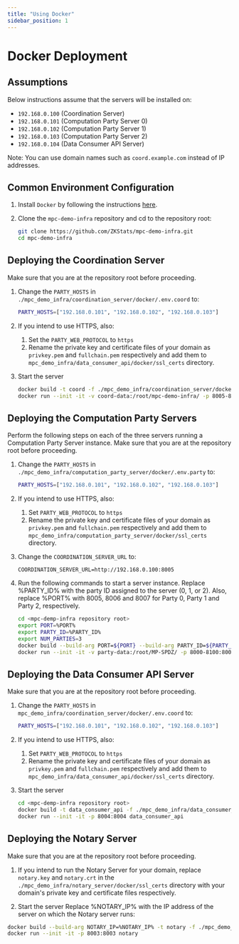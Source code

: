 ```yaml
---
title: "Using Docker"
sidebar_position: 1
---
```


# Docker Deployment

## Assumptions
Below instructions assume that the servers will be installed on:
- `192.168.0.100` (Coordination Server)
- `192.168.0.101` (Computation Party Server 0)
- `192.168.0.102` (Computation Party Server 1)
- `192.168.0.103` (Computation Party Server 2)
- `192.168.0.104` (Data Consumer API Server)

Note: You can use domain names such as `coord.example.com` instead of IP addresses.

## Common Environment Configuration
1. Install `Docker` by following the instructions [here](https://docs.docker.com/engine/install/).

1. Clone the `mpc-demo-infra` repository and cd to the repository root:
   ```bash
   git clone https://github.com/ZKStats/mpc-demo-infra.git
   cd mpc-demo-infra
   ```

## Deploying the Coordination Server
Make sure that you are at the repository root before proceeding.

1. Change the `PARTY_HOSTS` in `./mpc_demo_infra/coordination_server/docker/.env.coord` to:
   ```bash
   PARTY_HOSTS=["192.168.0.101", "192.168.0.102", "192.168.0.103"]
   ```

1. If you intend to use HTTPS, also:
   1. Set the `PARTY_WEB_PROTOCOL` to `https`
   1. Rename the private key and certificate files of your domain as `privkey.pem` and `fullchain.pem` respectively and add them to `mpc_demo_infra/data_consumer_api/docker/ssl_certs` directory.

1. Start the server
   ```bash
   docker build -t coord -f ./mpc_demo_infra/coordination_server/docker/Dockerfile
   docker run --init -it -v coord-data:/root/mpc-demo-infra/ -p 8005-8100:8005-8100 coord
   ```

## Deploying the Computation Party Servers
Perform the following steps on each of the three servers running a Computation Party Server instance.
Make sure that you are at the repository root before proceeding.
 
1. Change the `PARTY_HOSTS` in `./mpc_demo_infra/computation_party_server/docker/.env.party` to:
   ```bash
   PARTY_HOSTS=["192.168.0.101", "192.168.0.102", "192.168.0.103"]
   ```

1. If you intend to use HTTPS, also:
   1. Set `PARTY_WEB_PROTOCOL` to `https`
   1. Rename the private key and certificate files of your domain as `privkey.pem` and `fullchain.pem` respectively and add them to `mpc_demo_infra/computation_party_server/docker/ssl_certs` directory.

   
1. Change the `COORDINATION_SERVER_URL` to:
   ```
   COORDINATION_SERVER_URL=http://192.168.0.100:8005
   ```
1. Run the following commands to start a server instance. Replace %PARTY_ID% with the party ID assigned to the server (0, 1, or 2). Also, replace %PORT% with 8005, 8006 and 8007 for Party 0, Party 1 and Party 2, respectively.

   ```bash
   cd <mpc-demp-infra repository root>
   export PORT=%PORT%
   export PARTY_ID=%PARTY_ID%
   export NUM_PARTIES=3
   docker build --build-arg PORT=${PORT} --build-arg PARTY_ID=${PARTY_ID} --build-arg NUM_PARTIES=${NUM_PARTIES} -t party -f ./mpc_demo_infra/computation_party_server/docker/Dockerfile
   docker run --init -it -v party-data:/root/MP-SPDZ/ -p 8000-8100:8000-8100 -e PARTY_ID=${PARTY_ID} party
   ```

## Deploying the Data Consumer API Server
Make sure that you are at the repository root before proceeding.

1. Change the `PARTY_HOSTS` in `mpc_demo_infra/coordination_server/docker/.env.coord` to:
   ```bash
   PARTY_HOSTS=["192.168.0.101", "192.168.0.102", "192.168.0.103"]
   ```

1. If you intend to use HTTPS, also:
   1. Set `PARTY_WEB_PROTOCOL` to `https`
   1. Rename the private key and certificate files of your domain as `privkey.pem` and `fullchain.pem` respectively and add them to `mpc_demo_infra/data_consumer_api/docker/ssl_certs` directory.

1. Start the server
   ```bash
   cd <mpc-demp-infra repository root>
   docker build -t data_consumer_api -f ./mpc_demo_infra/data_consumer_api/docker/Dockerfile
   docker run --init -it -p 8004:8004 data_consumer_api
   ```

## Deploying the Notary Server
Make sure that you are at the repository root before proceeding.

1. If you intend to run the Notary Server for your domain, replace `notary.key` and `notary.crt` in the `./mpc_demo_infra/notary_server/docker/ssl_certs` directory with your domain's private key and certificate files respectively.

1. Start the server
Replace %NOTARY_IP% with the IP address of the server on which the Notary server runs:

```bash
docker build --build-arg NOTARY_IP=%NOTARY_IP% -t notary -f ./mpc_demo_infra/notary_server/docker/Dockerfile
docker run --init -it -p 8003:8003 notary
```

